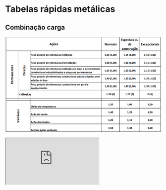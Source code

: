 # Tabelas rápidas metálicas

## Combinação carga

![combinação carga](./combinacao.png)

<iframe src="https://docs.google.com/spreadsheets/d/e/2PACX-1vQp0qwpMtF0q_10bXdwRY6dC-ea0UQo4Pc546q8L32mfvBkuCQmJbdVBjE-aPPvffB5nNglMM0TVlgh/pubhtml?gid=831196890&amp;single=true&amp;widget=true&amp;headers=false"></iframe>



<script>
  export default {
    data () {
      return {
        headers: [
          {
            text: 'Dessert (100g serving)',
            align: 'start',
            sortable: false,
            value: 'name',
          },
          { text: 'Calories', value: 'calories' },
          { text: 'Fat (g)', value: 'fat' },
          { text: 'Carbs (g)', value: 'carbs' },
          { text: 'Protein (g)', value: 'protein' },
          { text: 'Iron (%)', value: 'iron' },
        ],
                especies: [
            {nome:"Angelim araroba",pap:688,fc0:50.5,ft0:69.2,fv:7.1,Ec0:12876},
            {nome:"Angelim ferro",pap:1170,fc0:79.5,ft0:117.8,fv:11.8,Ec0:20827},
            {nome:"Angelim pedra",pap:694,fc0:59.8,ft0:75.5,fv:8.8,Ec0:12912},
            {nome:"Angelim pedra verdadeiro",pap:1170,fc0:76.7,ft0:104.9,fv:11.3,Ec0:16694},
            {nome:"Branquilho",pap:803,fc0:48.1,ft0:87.9,fv:9.8,Ec0:13481},
            {nome:"Cafearana",pap:677,fc0:59.1,ft0:79.7,fv:5.9,Ec0:1498},
            {nome:"Canafístula",pap:871,fc0:52,ft0:84.9,fv:11.1,Ec0:14613},
            {nome:"Casca grossa",pap:801,fc0:56,ft0:120.2,fv:8.2,Ec0:16224},
            {nome:"Castelo",pap:759,fc0:54.8,ft0:99.5,fv:12.8,Ec0:11105},
            {nome:"Cedro amargo",pap:504,fc0:39,ft0:58.1,fv:6.1,Ec0:9839},
            {nome:"Cedro doce",pap:500,fc0:31.5,ft0:71.4,fv:5.6,Ec0:858},
            {nome:"Champagne",pap:1090,fc0:93.2,ft0:133.5,fv:10.7,Ec0:232},
            {nome:"Cupiúba",pap:838,fc0:54.4,ft0:62.1,fv:10.4,Ec0:13627},
            {nome:"Catiúba",pap:1221,fc0:83.8,ft0:86.2,fv:11.1,Ec0:19426},
            {nome:"E.Alba",pap:705,fc0:47.3,ft0:69.4,fv:9.5,Ec0:13409},
            {nome:"E.Camaldulensis",pap:899,fc0:48,ft0:78.1,fv:9,Ec0:13286},
            {nome:"E.Citriodora",pap:999,fc0:62,ft0:123.6,fv:10.7,Ec0:18421},
            {nome:"E.Cloeziana",pap:822,fc0:51.8,ft0:90.8,fv:10.5,Ec0:13963},
            {nome:"E.Dunnii",pap:690,fc0:48.9,ft0:139.2,fv:9.8,Ec0:1829},
            {nome:"E.Grandis",pap:640,fc0:40.3,ft0:70.2,fv:7,Ec0:12813},
            {nome:"E.Maculata",pap:931,fc0:63.5,ft0:115.6,fv:10.6,Ec0:1899},
            {nome:"E.Maidene",pap:924,fc0:48.3,ft0:83.7,fv:10.3,Ec0:14431},
            {nome:"E.Microcorys",pap:929,fc0:54.9,ft0:118.6,fv:10.3,Ec0:16782},
            {nome:"E.Paniculata",pap:1087,fc0:72.7,ft0:147.4,fv:12.4,Ec0:19881},
            {nome:"E.Propinqua",pap:952,fc0:51.6,ft0:89.1,fv:9.7,Ec0:15561},
            {nome:"E.Punctata",pap:948,fc0:78.5,ft0:125.6,fv:12.9,Ec0:19360},
            {nome:"E.Saligna",pap:731,fc0:46.8,ft0:95.5,fv:8.2,Ec0:14933},
            {nome:"E.Tereticornis",pap:899,fc0:57.7,ft0:115.9,fv:9.7,Ec0:17198},
            {nome:"E.Triantha",pap:755,fc0:53.9,ft0:100.9,fv:9.2,Ec0:14617},
            {nome:"E.Umbra",pap:889,fc0:42.7,ft0:90.4,fv:9.4,Ec0:14577},
            {nome:"E.Urophylla",pap:739,fc0:46,ft0:85.1,fv:8.3,Ec0:13166},
            {nome:"GarapaRoraima",pap:892,fc0:78.4,ft0:108,fv:11.9,Ec0:18359},
            {nome:"Guaiçara",pap:825,fc0:71.4,ft0:115.6,fv:12.5,Ec0:14624},
            {nome:"Guarucaia",pap:919,fc0:62.4,ft0:70.9,fv:15.5,Ec0:17212},
            {nome:"Ipê",pap:1068,fc0:76,ft0:96.8,fv:13.1,Ec0:1811},
            {nome:"Jatobá",pap:1074,fc0:93.3,ft0:157.5,fv:15.7,Ec0:23607},
            {nome:"Louropreto",pap:684,fc0:56.5,ft0:111.9,fv:9,Ec0:14185},
            {nome:"Maçaranduba",pap:1143,fc0:82.9,ft0:138.5,fv:14.9,Ec0:22733},
            {nome:"Oiticica amarela",pap:756,fc0:69.9,ft0:82.5,fv:10.6,Ec0:14719},
            {nome:"Quarubarana",pap:544,fc0:37.8,ft0:58.1,fv:5.8,Ec0:967},
            {nome:"Sucupira",pap:1106,fc0:95.2,ft0:123.4,fv:11.8,Ec0:21724},
            {nome:"Tatajuba",pap:940,fc0:79.5,ft0:78.8,fv:12.2,Ec0:21724},
            {nome:"Pinho do Paraná",pap:580,fc0:40.9,ft0:93.1,fv:8.8,Ec0:15225},
            {nome:"Pinus caribea",pap:579,fc0:35.4,ft0:64.8,fv:7.8,Ec0:8431},
            {nome:"Pinus bahamensis",pap:537,fc0:32.6,ft0:52.7,fv:6.8,Ec0:7110},
            {nome:"Pinus hondurensis",pap:535,fc0:42.3,ft0:50.3,fv:7.8,Ec0:9868},
            {nome:"Pinus elliottii",pap:560,fc0:40.4,ft0:66,fv:7.4,Ec0:11889},
            {nome:"Pinus oocarpa",pap:538,fc0:43.6,ft0:60.9,fv:8,Ec0:10904},
            {nome:"Pinus Taeda",pap:645,fc0:44.4,ft0:82.8,fv:7.7,Ec0:13304},
            {nome:"Pinho do Paraná",pap:580,fc0:40.9,ft0:93.1,fv:8.8,Ec0:15225},
            {nome:"Pinus caribea",pap:579,fc0:35.4,ft0:64.8,fv:7.8,Ec0:8431},
            {nome:"Pinus bahamensis",pap:537,fc0:32.6,ft0:52.7,fv:6.8,Ec0:7110}
        ]
      }
    },
  }
</script>